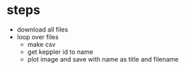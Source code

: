 # steps

- download all files
- loop over files
  - make csv
  - get keppler id to name
  - plot image and save with name as title and filename
